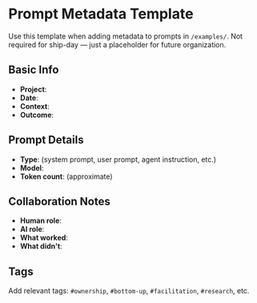 # Prompt Metadata Template

Use this template when adding metadata to prompts in `/examples/`. Not required for ship-day — just a placeholder for future organization.

## Basic Info
- **Project**: 
- **Date**: 
- **Context**: 
- **Outcome**: 

## Prompt Details
- **Type**: (system prompt, user prompt, agent instruction, etc.)
- **Model**: 
- **Token count**: (approximate)

## Collaboration Notes
- **Human role**: 
- **AI role**: 
- **What worked**: 
- **What didn't**: 

## Tags
Add relevant tags: `#ownership`, `#bottom-up`, `#facilitation`, `#research`, etc.